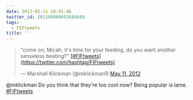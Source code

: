 ```yaml
---
date: 2012-05-11 20:41:46
twitter_id: 201109880692686849
tags:
  - FIFtweets
title: ''
---
```


<blockquote class="twitter-tweet"><p lang="en" dir="ltr">&quot;come on, Micah, it&#39;s time for your feeding, do you want another senseless beating?&quot; <a href="https://twitter.com/hashtag/FIFtweets?src=hash&amp;ref_src=twsrc%5Etfw">[#FIFtweets](https://twitter.com/hashtag/FIFtweets)</a></p>&mdash; Marshall Klickman (@mklickman1) <a href="https://twitter.com/mklickman1/status/200988967850606594?ref_src=twsrc%5Etfw">May 11, 2012</a></blockquote>
<script async src="https://platform.twitter.com/widgets.js" charset="utf-8"></script>

@mklickman Do you think that they're too cool now? Being popular is lame. [#FIFtweets](https://twitter.com/hashtag/FIFtweets)
